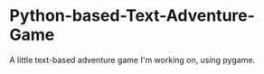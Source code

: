 # Python-based-Text-Adventure-Game
A little text-based adventure game I'm working on, using pygame.
